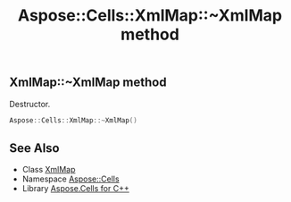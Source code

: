 ﻿---
title: Aspose::Cells::XmlMap::~XmlMap method
linktitle: ~XmlMap
second_title: Aspose.Cells for C++ API Reference
description: 'Aspose::Cells::XmlMap::~XmlMap method. Destructor in C++.'
type: docs
weight: 200
url: /cpp/aspose.cells/xmlmap/~xmlmap/
---
## XmlMap::~XmlMap method


Destructor.

```cpp
Aspose::Cells::XmlMap::~XmlMap()
```

## See Also

* Class [XmlMap](../)
* Namespace [Aspose::Cells](../../)
* Library [Aspose.Cells for C++](../../../)
